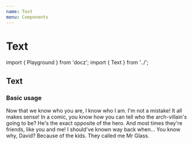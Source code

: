 ```yaml
---
name: Text
menu: Components
---
```


# Text

import { Playground } from 'docz'; import { Text } from '../';

## Text

### Basic usage

Now that we know who you are, I know who I am. I'm not a mistake! It all makes sense! In a comic, you know how you can tell who the arch-villain's going to be? He's the exact opposite of the hero. And most times they're friends, like you and me! I should've known way back when... You know why, David? Because of the kids. They called me Mr Glass.

